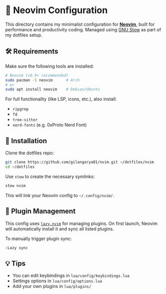 # 📝 Neovim Configuration

This directory contains my minimalist configuration for **[Neovim](https://neovim.io/)**, built for performance and productivity coding. Managed using [GNU Stow](https://www.gnu.org/software/stow/) as part of my dotfiles setup.

## 🛠 Requirements

Make sure the following tools are installed:

```bash
# Neovim (v0.9+ recommended)
sudo pacman -S neovim      # Arch
# or
sudo apt install neovim    # Debian/Ubuntu
```

For full functionality (like LSP, icons, etc.), also install:

- `ripgrep`
- `fd`
- `tree-sitter`
- `nerd-fonts` (e.g. 0xProto Nerd Font)

## 🚀 Installation

Clone the dotfiles repo:

```bash
git clone https://github.com/gilangarya01/nvim.git ~/dotfiles/nvim
cd ~/dotfiles
```

Use `stow` to create the necessary symlinks:

```bash
stow nvim
```

This will link your Neovim config to `~/.config/nvim/`.

## 🧩 Plugin Management

This config uses [`lazy.nvim`](https://github.com/folke/lazy.nvim) for managing plugins. On first launch, Neovim will automatically install it and sync all listed plugins.

To manually trigger plugin sync:

```bash
:Lazy sync
```

## 💡 Tips

- You can edit keybindings in `lua/config/keybindings.lua`
- Settings options in `lua/config/options.lua`
- Add your own plugins in `lua/plugins/`
